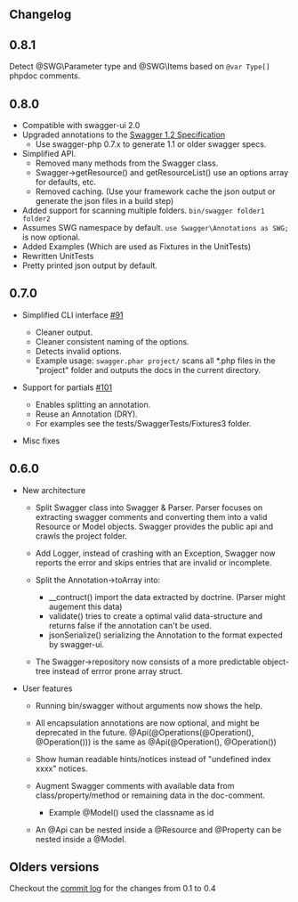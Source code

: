 
Changelog
----------

## 0.8.1

Detect @SWG\Parameter type and @SWG\Items based on `@var Type[]` phpdoc comments.

## 0.8.0

* Compatible with swagger-ui 2.0
* Upgraded annotations to the [Swagger 1.2 Specification](https://github.com/wordnik/swagger-core/wiki/1.2-transition)
  * Use swagger-php 0.7.x to generate 1.1 or older swagger specs.
* Simplified API.
  * Removed many methods from the Swagger class.
  * Swagger->getResource() and getResourceList() use an options array for defaults, etc.
  * Removed caching. (Use your framework cache the json output or generate the json files in a build step)
* Added support for scanning multiple folders. `bin/swagger folder1 folder2`
* Assumes SWG namespace by default. `use Swagger\Annotations as SWG;` is now optional.
* Added Examples (Which are used as Fixtures in the UnitTests)
* Rewritten UnitTests
* Pretty printed json output by default.

## 0.7.0

* Simplified CLI interface [#91](https://github.com/zircote/swagger-php/pull/91)
  * Cleaner output.
  * Cleaner consistent naming of the options.
  * Detects invalid options.
  * Example usage: `swagger.phar project/` scans all *.php files in the "project" folder and outputs the docs in the current directory.

* Support for partials [#101](https://github.com/zircote/swagger-php/pull/101)
  * Enables splitting an annotation.
  * Reuse an Annotation (DRY).
  * For examples see the tests/SwaggerTests/Fixtures3 folder.

* Misc fixes


## 0.6.0

* New architecture
  * Split Swagger class into Swagger & Parser.
    Parser focuses on extracting swagger comments and converting them into a valid Resource or Model objects.
    Swagger provides the public api and crawls the project folder.

  * Add Logger, instead of crashing with an Exception, Swagger now reports the error and skips entries that are invalid or incomplete.

  * Split the Annotation->toArray into:
    * __contruct() import the data extracted by doctrine. (Parser might augement this data)
    * validate() tries to create a optimal valid data-structure and returns false if the annotation can't be used.
    * jsonSerialize() serializing the Annotation to the format expected by swagger-ui.

  * The Swagger->repository now consists of a more predictable object-tree instead of errror prone array struct.


* User features
  * Running bin/swagger without arguments now shows the help.

  * All encapsulation annotations are now optional, and might be deprecated in the future.
	@Api(@Operations(@Operation(), @Operation())) is the same as @Api(@Operation(), @Operation())

  * Show human readable hints/notices instead of "undefined index xxxx" notices.

  * Augment Swagger comments with available data from class/property/method or remaining data in the doc-comment.
    * Example @Model() used the classname as id

  * An @Api can be nested inside a @Resource and @Property can be nested inside a @Model.

## Olders versions
Checkout the [commit log](https://github.com/zircote/swagger-php/commits) for the changes from 0.1 to 0.4
